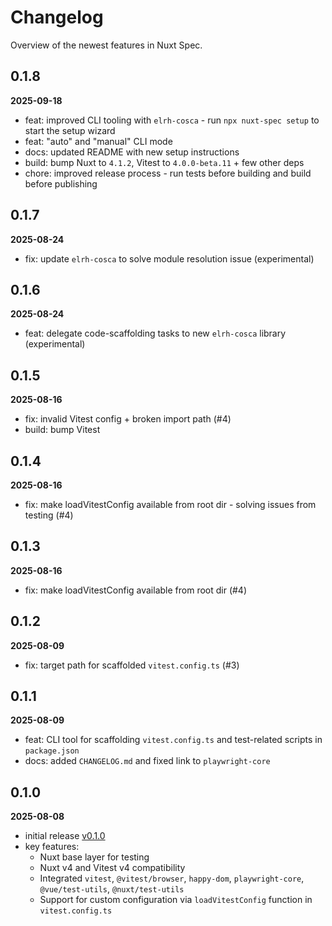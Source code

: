 # Changelog

Overview of the newest features in Nuxt Spec.

## 0.1.8

**2025-09-18**

- feat: improved CLI tooling with `elrh-cosca` - run `npx nuxt-spec setup` to start the setup wizard
- feat: "auto" and "manual" CLI mode
- docs: updated README with new setup instructions
- build: bump Nuxt to `4.1.2`, Vitest to `4.0.0-beta.11` + few other deps
- chore: improved release process - run tests before building and build before publishing

## 0.1.7

**2025-08-24**

- fix: update `elrh-cosca` to solve module resolution issue (experimental)

## 0.1.6

**2025-08-24**

- feat: delegate code-scaffolding tasks to new `elrh-cosca` library (experimental)

## 0.1.5

**2025-08-16**

- fix: invalid Vitest config + broken import path (#4)
- build: bump Vitest

## 0.1.4

**2025-08-16**

- fix: make loadVitestConfig available from root dir - solving issues from testing (#4)

## 0.1.3

**2025-08-16**

- fix: make loadVitestConfig available from root dir (#4)

## 0.1.2

**2025-08-09**

- fix: target path for scaffolded `vitest.config.ts` (#3)

## 0.1.1

**2025-08-09**

- feat: CLI tool for scaffolding `vitest.config.ts` and test-related scripts in `package.json`
- docs: added `CHANGELOG.md` and fixed link to `playwright-core`

## 0.1.0

**2025-08-08**

- initial release [v0.1.0](https://github.com/AloisSeckar/nuxt-spec/releases/tag/v0.1.0)
- key features:
  - Nuxt base layer for testing
  - Nuxt v4 and Vitest v4 compatibility
  - Integrated `vitest`, `@vitest/browser`, `happy-dom`, `playwright-core`, `@vue/test-utils`, `@nuxt/test-utils`
  - Support for custom configuration via `loadVitestConfig` function in `vitest.config.ts`
